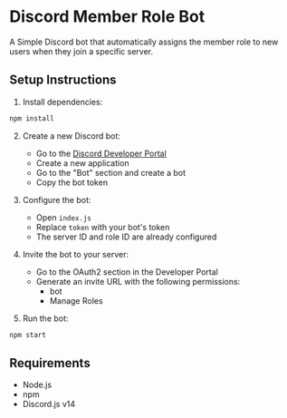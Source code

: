 # Discord Member Role Bot

A Simple Discord bot that automatically assigns the member role to new users when they join a specific server.

## Setup Instructions

1. Install dependencies:
```bash
npm install
```

2. Create a new Discord bot:
   - Go to the [Discord Developer Portal](https://discord.com/developers/applications)
   - Create a new application
   - Go to the "Bot" section and create a bot
   - Copy the bot token

3. Configure the bot:
   - Open `index.js`
   - Replace `token` with your bot's token
   - The server ID and role ID are already configured

4. Invite the bot to your server:
   - Go to the OAuth2 section in the Developer Portal
   - Generate an invite URL with the following permissions:
     - bot
     - Manage Roles

5. Run the bot:
```bash
npm start
```


## Requirements

- Node.js
- npm
- Discord.js v14 
